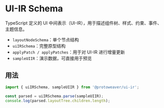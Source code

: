 # UI-IR Schema

TypeScript 定义的 UI 中间表示（UI-IR），用于描述组件树、样式、约束、事件、主题信息。

- `layoutNodeSchema`：单个节点结构
- `uiIRSchema`：完整原型结构
- `applyPatch / applyPatches`：用于对 UI-IR 进行增量更新
- `sampleUIIR`：演示数据，可直接用于预览

## 用法

```ts
import { uiIRSchema, sampleUIIR } from '@protoweaver/ui-ir';

const parsed = uiIRSchema.parse(sampleUIIR);
console.log(parsed.layoutTree.children.length);
```
